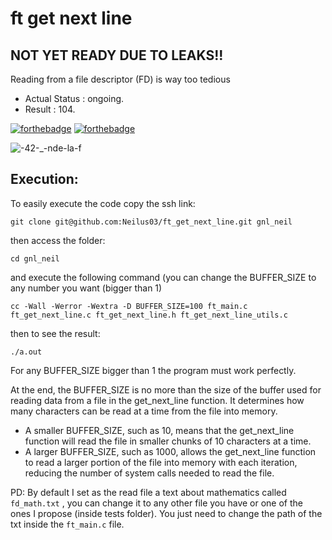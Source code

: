 # ft get next line

## NOT YET READY DUE TO LEAKS!!


Reading from a file descriptor (FD) is way too tedious

- Actual Status : ongoing.
- Result        : 104.


[![forthebadge](https://forthebadge.com/images/badges/made-with-c.svg)](https://forthebadge.com)
[![forthebadge](https://forthebadge.com/images/badges/built-with-love.svg)](https://forthebadge.com)



![-42-_-nde-la-f](https://user-images.githubusercontent.com/87651732/235460785-6127a6ab-9f43-4b99-a43e-ea90040dab67.svg)


## Execution:

To easily execute the code copy the ssh link:
```
git clone git@github.com:Neilus03/ft_get_next_line.git gnl_neil
```
then access the folder:
```
cd gnl_neil
```
and execute the following command (you can change the BUFFER_SIZE to any number you want (bigger than 1)
```
cc -Wall -Werror -Wextra -D BUFFER_SIZE=100 ft_main.c ft_get_next_line.c ft_get_next_line.h ft_get_next_line_utils.c
```
then to see the result:
```
./a.out
```
For any BUFFER_SIZE bigger than 1 the program must work perfectly.

At the end, the BUFFER_SIZE is no more than the size of the buffer used for reading data from a file in the get_next_line function. It determines how many characters can be read at a time from the file into memory.

- A smaller BUFFER_SIZE, such as 10, means that the get_next_line function will read the file in smaller chunks of 10 characters at a time.
- A larger BUFFER_SIZE, such as 1000, allows the get_next_line function to read a larger portion of the file into memory with each iteration, reducing the number of system calls needed to read the file.


PD: By default I set as the read file a text about mathematics called `fd_math.txt` , you can change it to any other file you have or one of the ones I propose (inside tests folder). You just need to change the path of the txt inside the `ft_main.c` file.
